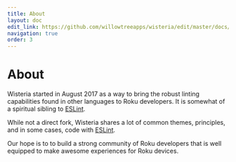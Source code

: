 ```yaml
---
title: About
layout: doc
edit_link: https://github.com/willowtreeapps/wisteria/edit/master/docs/about.md
navigation: true
order: 3
---
```


# About

Wisteria started in August 2017 as a way to bring the robust linting capabilities found in other languages to Roku developers. It is somewhat of a spiritual sibling to [ESLint](https://eslint.org).

While not a direct fork, Wisteria shares a lot of common themes, principles, and in some cases, code with [ESLint](https://eslint.org).

Our hope is to to build a strong community of Roku developers that is well equipped to make awesome experiences for Roku devices.